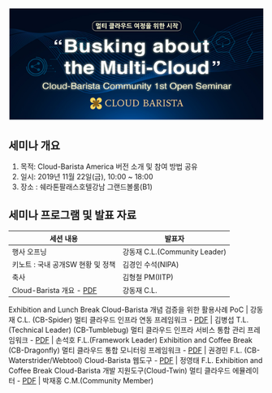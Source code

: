 <p align="center">
  <img src="https://github.com/cloud-barista/docs/blob/master/openseminar/americano/images/americano.png">
</p>

## 세미나 개요
1. 목적: Cloud-Barista America 버전 소개 및 참여 방법 공유 
2. 일시: 2019년 11월 22일(금), 10:00 ~ 18:00
3. 장소 : 쉐라톤팔래스호텔강남 그랜드볼룸(B1)

## 세미나 프로그램 및 발표 자료

세션 내용 | 발표자
--------------------------------- | ---------------------------------
행사 오프닝 | 강동재 C.L.(Community Leader)
키노트 : 국내 공개SW 현황 및 정책 | 김경인 수석(NIPA)
축사 | 김형철 PM(IITP)
Cloud-Barista 개요 - [PDF](https://github.com/cloud-barista/docs/blob/master/openseminar/americano/presentations/Cloud-Barista(Americano-OpenSeminar).pdf) | 강동재 C.L.
Exhibition and Lunch Break
Cloud-Barista 개념 검증을 위한 활용사례 PoC | 강동재 C.L.
(CB-Spider) 멀티 클라우드 인프라 연동 프레임워크 - [PDF](https://github.com/cloud-barista/docs/blob/master/openseminar/americano/presentations/CB-Spider(Americano-OpenSeminar).pdf) | 김병섭 T.L.(Technical Leader)
(CB-Tumblebug) 멀티 클라우드 인프라 서비스 통합 관리 프레임워크 - [PDF](https://github.com/cloud-barista/docs/blob/master/openseminar/americano/presentations/CB-Tumblebug(Americano-OpenSeminar).pdf) | 손석호 F.L.(Framework Leader)
Exhibition and Coffee Break
(CB-Dragonfly) 멀티 클라우드 통합 모니터링 프레임워크 - [PDF](https://github.com/cloud-barista/docs/blob/master/openseminar/americano/presentations/CB-Dragonfly(Americano-OpenSeminar).pdf) | 권경민 F.L.
(CB-Waterstrider/Webtool) Cloud-Barista 웹도구 - [PDF](https://github.com/cloud-barista/docs/blob/master/openseminar/americano/presentations/CB-Waterstrider(Americano-OpenSeminar).pdf) | 정영태 F.L.
Exhibition and Coffee Break
Cloud-Barista 개발 지원도구(Cloud-Twin) 멀티 클라우드 에뮬레이터 - [PDF](https://github.com/cloud-barista/docs/blob/master/openseminar/americano/presentations/Cloud-Twin(Americano-OpenSeminar).pdf) | 박재홍 C.M.(Community Member)
